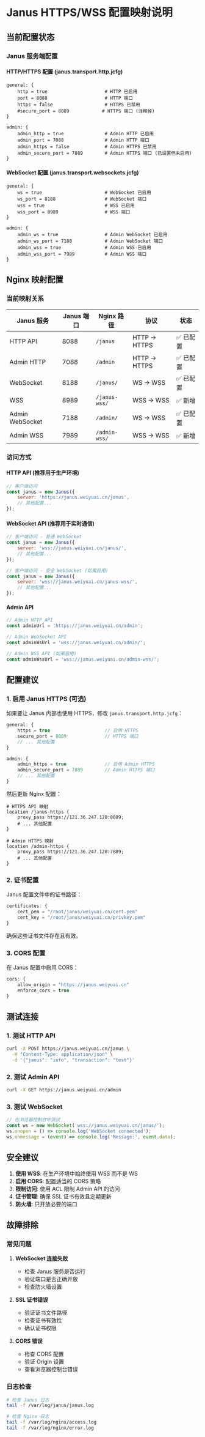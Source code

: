 # Janus HTTPS/WSS 配置映射说明

## 当前配置状态

### Janus 服务端配置

#### HTTP/HTTPS 配置 (janus.transport.http.jcfg)

```
general: {
    http = true                     # HTTP 已启用
    port = 8088                     # HTTP 端口
    https = false                   # HTTPS 已禁用
    #secure_port = 8089            # HTTPS 端口 (注释掉)
}

admin: {
    admin_http = true               # Admin HTTP 已启用
    admin_port = 7088               # Admin HTTP 端口
    admin_https = false             # Admin HTTPS 已禁用
    admin_secure_port = 7889        # Admin HTTPS 端口 (已设置但未启用)
}
```

#### WebSocket 配置 (janus.transport.websockets.jcfg)

```
general: {
    ws = true                       # WebSocket 已启用
    ws_port = 8188                  # WebSocket 端口
    wss = true                      # WSS 已启用
    wss_port = 8989                 # WSS 端口
}

admin: {
    admin_ws = true                 # Admin WebSocket 已启用
    admin_ws_port = 7188            # Admin WebSocket 端口
    admin_wss = true                # Admin WSS 已启用
    admin_wss_port = 7989           # Admin WSS 端口
}
```

## Nginx 映射配置

### 当前映射关系

| Janus 服务 | Janus 端口 | Nginx 路径 | 协议 | 状态 |
|------------|------------|------------|------|------|
| HTTP API | 8088 | `/janus` | HTTP → HTTPS | ✅ 已配置 |
| Admin HTTP | 7088 | `/admin` | HTTP → HTTPS | ✅ 已配置 |
| WebSocket | 8188 | `/janus/` | WS → WSS | ✅ 已配置 |
| WSS | 8989 | `/janus-wss/` | WSS → WSS | ✅ 新增 |
| Admin WebSocket | 7188 | `/admin/` | WS → WSS | ✅ 已配置 |
| Admin WSS | 7989 | `/admin-wss/` | WSS → WSS | ✅ 新增 |

### 访问方式

#### HTTP API (推荐用于生产环境)

```javascript
// 客户端访问
const janus = new Janus({
    server: 'https://janus.weiyuai.cn/janus',
    // 其他配置...
});
```

#### WebSocket API (推荐用于实时通信)

```javascript
// 客户端访问 - 普通 WebSocket
const janus = new Janus({
    server: 'wss://janus.weiyuai.cn/janus/',
    // 其他配置...
});

// 客户端访问 - 安全 WebSocket (如果启用)
const janus = new Janus({
    server: 'wss://janus.weiyuai.cn/janus-wss/',
    // 其他配置...
});
```

#### Admin API

```javascript
// Admin HTTP API
const adminUrl = 'https://janus.weiyuai.cn/admin';

// Admin WebSocket API
const adminWsUrl = 'wss://janus.weiyuai.cn/admin/';

// Admin WSS API (如果启用)
const adminWssUrl = 'wss://janus.weiyuai.cn/admin-wss/';
```

## 配置建议

### 1. 启用 Janus HTTPS (可选)

如果要让 Janus 内部也使用 HTTPS，修改 `janus.transport.http.jcfg`：

```javascript
general: {
    https = true                    // 启用 HTTPS
    secure_port = 8089              // HTTPS 端口
    // ... 其他配置
}

admin: {
    admin_https = true              // 启用 Admin HTTPS
    admin_secure_port = 7889        // Admin HTTPS 端口
    // ... 其他配置
}
```

然后更新 Nginx 配置：

```nginx
# HTTPS API 映射
location /janus-https {
    proxy_pass https://121.36.247.120:8089;
    # ... 其他配置
}

# Admin HTTPS 映射
location /admin-https {
    proxy_pass https://121.36.247.120:7889;
    # ... 其他配置
}
```

### 2. 证书配置

Janus 配置文件中的证书路径：

```javascript
certificates: {
    cert_pem = "/root/janus/weiyuai.cn/cert.pem"
    cert_key = "/root/janus/weiyuai.cn/privkey.pem"
}
```

确保这些证书文件存在且有效。

### 3. CORS 配置

在 Janus 配置中启用 CORS：

```javascript
cors: {
    allow_origin = "https://janus.weiyuai.cn"
    enforce_cors = true
}
```

## 测试连接

### 1. 测试 HTTP API

```bash
curl -X POST https://janus.weiyuai.cn/janus \
  -H "Content-Type: application/json" \
  -d '{"janus": "info", "transaction": "test"}'
```

### 2. 测试 Admin API

```bash
curl -X GET https://janus.weiyuai.cn/admin
```

### 3. 测试 WebSocket

```javascript
// 在浏览器控制台中测试
const ws = new WebSocket('wss://janus.weiyuai.cn/janus/');
ws.onopen = () => console.log('WebSocket connected');
ws.onmessage = (event) => console.log('Message:', event.data);
```

## 安全建议

1. **使用 WSS**: 在生产环境中始终使用 WSS 而不是 WS
2. **启用 CORS**: 配置适当的 CORS 策略
3. **限制访问**: 使用 ACL 限制 Admin API 的访问
4. **证书管理**: 确保 SSL 证书有效且定期更新
5. **防火墙**: 只开放必要的端口

## 故障排除

### 常见问题

1. **WebSocket 连接失败**
   - 检查 Janus 服务是否运行
   - 验证端口是否正确开放
   - 检查防火墙设置

2. **SSL 证书错误**
   - 验证证书文件路径
   - 检查证书有效性
   - 确认证书权限

3. **CORS 错误**
   - 检查 CORS 配置
   - 验证 Origin 设置
   - 查看浏览器控制台错误

### 日志检查

```bash
# 检查 Janus 日志
tail -f /var/log/janus/janus.log

# 检查 Nginx 日志
tail -f /var/log/nginx/access.log
tail -f /var/log/nginx/error.log
```
